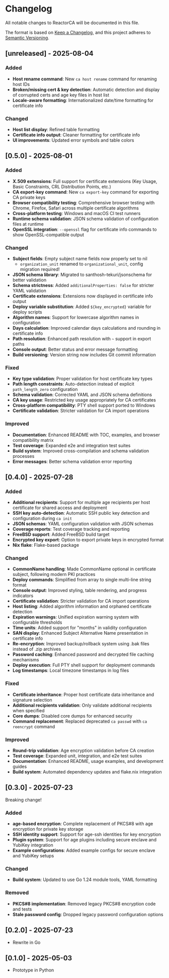 # Changelog

All notable changes to ReactorCA will be documented in this file.

The format is based on [Keep a Changelog](https://keepachangelog.com/en/1.0.0/),
and this project adheres to [Semantic Versioning](https://semver.org/spec/v2.0.0.html).

## [unreleased] - 2025-08-04

### Added
- **Host rename command**: New `ca host rename` command for renaming host IDs
- **Broken/missing cert & key detection**: Automatic detection and display of corrupted certs and age key files in host list
- **Locale-aware formatting**: Internationalized date/time formatting for certificate info

### Changed
- **Host list display**: Refined table formatting
- **Certificate info output**: Cleaner formatting for certificate info
- **UI improvements**: Updated error symbols and table colors

## [0.5.0] - 2025-08-01

### Added
- **X.509 extensions**: Full support for certificate extensions (Key Usage, Basic Constraints, CRL Distribution Points, etc.)
- **CA export-key command**: New `ca export-key` command for exporting CA private keys
- **Browser compatibility testing**: Comprehensive browser testing with Chrome, Firefox, Safari across multiple certificate algorithms
- **Cross-platform testing**: Windows and macOS CI test runners
- **Runtime schema validation**: JSON schema validation of configuration files at runtime
- **OpenSSL integration**: `--openssl` flag for certificate info commands to show OpenSSL-compatible output

### Changed
- **Subject fields**: Empty subject name fields now properly set to nil
  - `organization_unit` renamed to `organizational_unit`, config migration required!
- **JSON schema library**: Migrated to santhosh-tekuri/jsonschema for better validation
- **Schema strictness**: Added `additionalProperties: false` for stricter YAML validation
- **Certificate extensions**: Extensions now displayed in certificate info output
- **Deploy variable substitution**: Added `${key_encrypted}` variable for deploy scripts
- **Algorithm names**: Support for lowercase algorithm names in configuration
- **Days calculation**: Improved calendar days calculations and rounding in certificate info
- **Path resolution**: Enhanced path resolution with `~` support in export paths
- **Console output**: Better status and error message formatting
- **Build versioning**: Version string now includes Git commit information

### Fixed
- **Key type validation**: Proper validation for host certificate key types
- **Path length constraints**: Auto-detection instead of explicit `path_length_zero` configuration
- **Schema validation**: Corrected YAML and JSON schema definitions
- **CA key usage**: Restricted key usage appropriately for CA certificates
- **Cross-platform compatibility**: PTY shell support ported to Windows
- **Certificate validation**: Stricter validation for CA import operations

### Improved
- **Documentation**: Enhanced README with TOC, examples, and browser compatibility matrix
- **Test coverage**: Expanded e2e and integration test suites
- **Build system**: Improved cross-compilation and schema validation processes
- **Error messages**: Better schema validation error reporting

## [0.4.0] - 2025-07-28

### Added
- **Additional recipients**: Support for multiple age recipients per host certificate for shared access and deployment
- **SSH key auto-detection**: Automatic SSH public key detection and configuration during `ca init`
- **JSON schemas**: YAML configuration validation with JSON schemas
- **Coverage reports**: Test coverage tracking and reporting
- **FreeBSD support**: Added FreeBSD build target
- **Encrypted key export**: Option to export private keys in encrypted format
- **Nix flake**: Flake-based package

### Changed
- **CommonName handling**: Made CommonName optional in certificate subject, following modern PKI practices
- **Deploy commands**: Simplified from array to single multi-line string format
- **Console output**: Improved styling, table rendering, and progress indicators
- **Certificate validation**: Stricter validation for CA import operations
- **Host listing**: Added algorithm information and orphaned certificate detection
- **Expiration warnings**: Unified expiration warning system with configurable thresholds
- **Time units**: Added support for "months" in validity configuration
- **SAN display**: Enhanced Subject Alternative Name presentation in certificate info
- **Re-encryption**: Improved backup/rollback system using .bak files instead of .zip archives
- **Password caching**: Enhanced password and decrypted file caching mechanisms
- **Deploy execution**: Full PTY shell support for deployment commands
- **Log timestamps**: Local timezone timestamps in log files

### Fixed
- **Certificate inheritance**: Proper host certificate data inheritance and signature selection
- **Additional recipients validation**: Only validate additional recipients when specified
- **Core dumps**: Disabled core dumps for enhanced security
- **Command replacement**: Replaced deprecated `ca passwd` with `ca reencrypt` command

### Improved
- **Round-trip validation**: Age encryption validation before CA creation
- **Test coverage**: Expanded unit, integration, and e2e test suites
- **Documentation**: Enhanced README, usage examples, and development guides
- **Build system**: Automated dependency updates and flake.nix integration

## [0.3.0] - 2025-07-23

Breaking change!

### Added
- **age-based encryption**: Complete replacement of PKCS#8 with age encryption for private key storage
- **SSH identity support**: Support for age-ssh identities for key encryption
- **Plugin system**: Support for age plugins including secure enclave and YubiKey integration
- **Example configurations**: Added example configs for secure enclave and YubiKey setups

### Changed
- **Build system**: Updated to use Go 1.24 module tools, YAML formatting

### Removed
- **PKCS#8 implementation**: Removed legacy PKCS#8 encryption code and tests
- **Stale password config**: Dropped legacy password configuration options

## [0.2.0] - 2025-07-23

- Rewrite in Go

## [0.1.0] - 2025-05-03

- Prototype in Python

